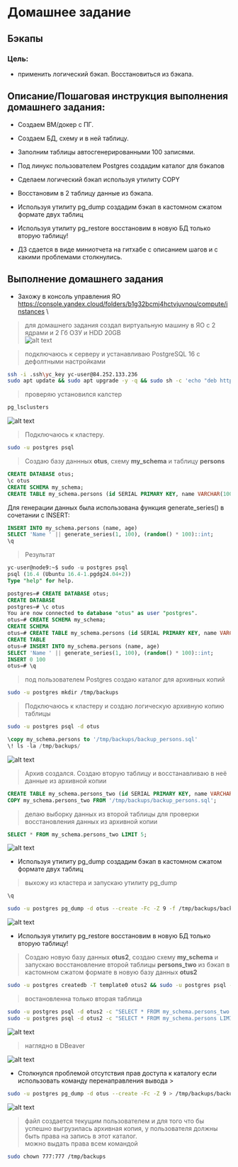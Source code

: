 # Домашнее задание
## Бэкапы

### Цель:
* применить логический бэкап. Восстановиться из бэкапа.

## Описание/Пошаговая инструкция выполнения домашнего задания:
* Создаем ВМ/докер c ПГ.
* Создаем БД, схему и в ней таблицу.
* Заполним таблицы автосгенерированными 100 записями.
* Под линукс пользователем Postgres создадим каталог для бэкапов
* Сделаем логический бэкап используя утилиту COPY
* Восстановим в 2 таблицу данные из бэкапа.
* Используя утилиту pg_dump создадим бэкап в кастомном сжатом формате двух таблиц
* Используя утилиту pg_restore восстановим в новую БД только вторую таблицу!

* ДЗ сдается в виде миниотчета на гитхабе с описанием шагов и с какими проблемами столкнулись.

## Выполнение домашнего задания
* Захожу в консоль управления ЯО https://console.yandex.cloud/folders/b1g32bcmj4hctvjuvnou/compute/instances \
> для домашнего задания создал виртуальную машину в ЯО с 2 ядрами и 2 Гб ОЗУ и HDD 20GB\
![alt text](image.png)

> подключаюсь к серверу и устанавливаю PostgreSQL 16 с дефолтными настройками
```bash
ssh -i .ssh\yc_key yc-user@84.252.133.236
sudo apt update && sudo apt upgrade -y -q && sudo sh -c 'echo "deb http://apt.postgresql.org/pub/repos/apt $(lsb_release -cs)-pgdg main" > /etc/apt/sources.list.d/pgdg.list' && wget --quiet -O - https://www.postgresql.org/media/keys/ACCC4CF8.asc | sudo apt-key add - && sudo apt-get update && sudo apt -y install postgresql-16
```
> проверяю установился калстер
```bash
pg_lsclusters
```
![alt text](image-1.png)
> Подключаюсь к кластеру. 
```bash
sudo -u postgres psql
```
> Создаю базу даннных **otus**, схему **my_schema** и таблицу **persons**
```sql
CREATE DATABASE otus;
\c otus
CREATE SCHEMA my_schema;
CREATE TABLE my_schema.persons (id SERIAL PRIMARY KEY, name VARCHAR(100) NOT NULL, age INT NOT NULL);
```

Для генерации данных была использована функция generate_series() в сочетании с INSERT:

```sql
INSERT INTO my_schema.persons (name, age)
SELECT 'Name ' || generate_series(1, 100), (random() * 100)::int;
\q
```
>Результат
```sql
yc-user@node9:~$ sudo -u postgres psql
psql (16.4 (Ubuntu 16.4-1.pgdg24.04+2))
Type "help" for help.

postgres=# CREATE DATABASE otus;
CREATE DATABASE
postgres=# \c otus
You are now connected to database "otus" as user "postgres".
otus=# CREATE SCHEMA my_schema;
CREATE SCHEMA
otus=# CREATE TABLE my_schema.persons (id SERIAL PRIMARY KEY, name VARCHAR(100) NOT NULL, age INT NOT NULL);
CREATE TABLE
otus=# INSERT INTO my_schema.persons (name, age)
SELECT 'Name ' || generate_series(1, 100), (random() * 100)::int;
INSERT 0 100
otus=# \q
```
> под пользователем Postgres создаю каталог для архивных копий
```bash
sudo -u postgres mkdir /tmp/backups
```
> Подключаюсь к кластеру и создаю логическую архивную копию таблицы
```bash
sudo -u postgres psql -d otus
```
```sql
\copy my_schema.persons to '/tmp/backups/backup_persons.sql'
\! ls -la /tmp/backups/
```
![alt text](image-2.png)

> Архив создался. Создаю вторую таблицу и восстанавливаю в неё данные из архивной копии
```sql
CREATE TABLE my_schema.persons_two (id SERIAL PRIMARY KEY, name VARCHAR(100) NOT NULL, age INT NOT NULL);
COPY my_schema.persons_two FROM '/tmp/backups/backup_persons.sql';
```
> делаю выборку данных из второй таблицы для проверки восстановления данных из архивной копии
```sql
SELECT * FROM my_schema.persons_two LIMIT 5;
```
![alt text](image-3.png)

* Используя утилиту pg_dump создадим бэкап в кастомном сжатом формате двух таблиц
>выхожу из кластера и запускаю утилиту pg_dump
```sql
\q
```
```bash
sudo -u postgres pg_dump -d otus --create -Fc -Z 9 -f /tmp/backups/backup_otus_dump.gz
```
![alt text](image-5.png)

* Используя утилиту pg_restore восстановим в новую БД только вторую таблицу!

> Cоздаю новую базу данных **otus2**, создаю схему **my_schema** и запускаю восстановление второй таблицы **persons_two** из бэкап в кастомном сжатом формате в новую базу данных **otus2**
```bash
sudo -u postgres createdb -T template0 otus2 && sudo -u postgres psql -d otus2 -c "CREATE SCHEMA my_schema;" && sudo -u postgres pg_restore -d otus2 -n my_schema -t persons_two /tmp/backups/backup_otus_dump.gz
```
> востановленна только вторая таблица
```bash
sudo -u postgres psql -d otus2 -c "SELECT * FROM my_schema.persons_two LIMIT 5;"
sudo -u postgres psql -d otus2 -c "SELECT * FROM my_schema.persons LIMIT 5;"
```
![alt text](image-6.png)

> наглядно в DBeaver

![alt text](image-7.png)


* Столкнулся проблемой отсутствия прав доступа к каталогу если использовать команду перенаправления вывода > 
```bash
sudo -u postgres pg_dump -d otus --create -Fc -Z 9 > /tmp/backups/backup_otus_dump_test.gz
```
![alt text](image-8.png)
> файл создается текущим пользователем и для того что бы успешно выгрузилась архивная копия,  у пользователя должны быть права на запись в этот каталог. \
> можно выдать права всем командой
```bash
sudo chown 777:777 /tmp/backups
```
